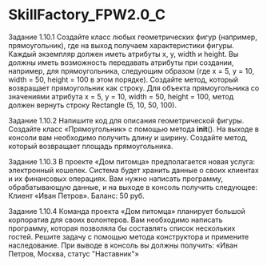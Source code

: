 # SkillFactory_FPW2.0_C

Задание 1.10.1
Создайте класс любых геометрических фигур (например, прямоугольник), где на выход получаем характеристики фигуры.
Каждый экземпляр должен иметь атрибуты x, y, width и height.
Вы должны иметь возможность передавать атрибуты при создании, например, для прямоугольника, следующим образом (где x = 5, y = 10, width = 50, height = 100 в этом порядке).
Создайте метод, который возвращает прямоугольник как строку. Для объекта прямоугольника со значениями атрибута x = 5, y = 10, width = 50, height = 100, метод должен вернуть строку Rectangle (5, 10, 50, 100).

Задание 1.10.2
Напишите код для описания геометрической фигуры. Создайте класс «Прямоугольник» с помощью метода __init__(). На выходе в консоли вам необходимо получить длину и ширину.
Создайте метод, который возвращает площадь прямоугольника.

Задание 1.10.3
В  проекте «Дом питомца» предполагается новая услуга: электронный кошелек. Система будет хранить данные о своих клиентах и их финансовых операциях.
Вам нужно написать программу, обрабатывающую данные, и на выходе в консоль получить следующее: Клиент «Иван Петров». Баланс: 50 руб.

Задание 1.10.4
Команда проекта «Дом питомца» планирует большой корпоратив для своих волонтеров. Вам необходимо написать программу, которая позволяла бы составлять список нескольких гостей. Решите задачу с помощью метода конструктора и примените наследование.
При выводе в консоль вы должны получить: «Иван Петров, Москва, статус "Наставник"»